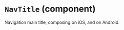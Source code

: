 `NavTitle` (component)
======================

Navigation main title, composing <PrimaryText> on
iOS, and <LargeText> on Android.

